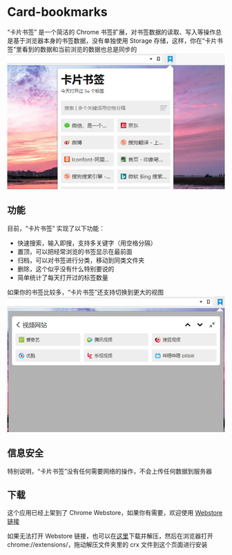 # Card-bookmarks
“卡片书签” 是一个简洁的 Chrome 书签扩展，对书签数据的读取、写入等操作总是基于浏览器本身的书签数据，没有单独使用 Storage 存储，这样，你在“卡片书签”里看到的数据和当前浏览的数据也总是同步的
![](https://github.com/kkCode/Card-bookmarks/blob/master/image/中文.png)

## 功能
目前，“卡片书签” 实现了以下功能：
* 快速搜索，输入即搜，支持多关键字（用空格分隔）
* 置顶，可以把经常浏览的书签显示在最前面
* 归档，可以对书签进行分类，移动到同类文件夹
*  删除，这个似乎没有什么特别要说的
* 简单统计了每天打开过的标签数量

如果你的书签比较多，“卡片书签”还支持切换到更大的视图
![](https://github.com/kkCode/Card-bookmarks/blob/master/image/big.png)

## 信息安全
特别说明，“卡片书签”没有任何需要网络的操作，不会上传任何数据到服务器

## 下载
这个应用已经上架到了 Chrome Webstore，如果你有需要，欢迎使用 [Webstore链接](https://chrome.google.com/webstore/detail/card-bookmarks/dkeildaicdhjaboibehldcancpkafnfl)

如果无法打开 Webstore 链接，也可以在[这里](https://github.com/kkCode/Card-bookmarks/raw/app/%E4%B9%A6%E7%AD%BE.zip)下载并解压，然后在浏览器打开 chrome://extensions/，拖动解压文件夹里的 crx 文件到这个页面进行安装
